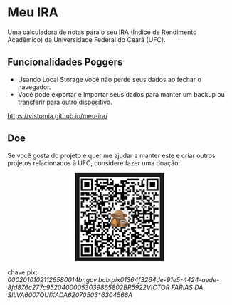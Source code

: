 # Meu IRA

Uma calculadora de notas para o seu IRA (Índice de Rendimento Acadêmico) da Universidade Federal do Ceará (UFC).

## Funcionalidades Poggers

- Usando Local Storage você não perde seus dados ao fechar o navegador.
- Você pode exportar e importar seus dados para manter um backup ou transferir para outro dispositivo.

https://vistomia.github.io/meu-ira/

## Doe

Se você gosta do projeto e quer me ajudar a manter este e criar outros projetos relacionados à UFC, considere fazer uma doação:

<p align="center">
    <img src="https://github.com/vistomia/meu-ira/blob/main/qrcode.png?raw=true" alt="Doe com Pix" width="200"/>
</p>

chave pix:\
*00020101021126580014br.gov.bcb.pix01364f3264de-91e5-4424-aede-8fd876c277c95204000053039865802BR5922VICTOR FARIAS DA SILVA6007QUIXADA62070503***6304566A*